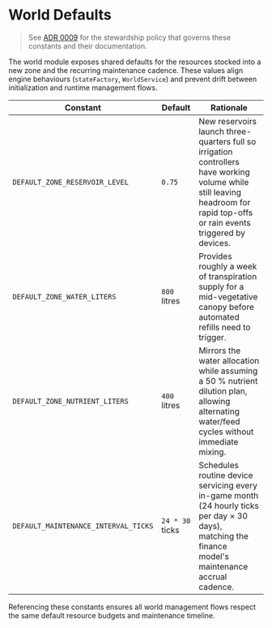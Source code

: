 # World Defaults

> See [ADR 0009](../system/adr/0009-simulation-constants-governance.md) for the
> stewardship policy that governs these constants and their documentation.

The world module exposes shared defaults for the resources stocked into a new
zone and the recurring maintenance cadence. These values align engine behaviours
(`stateFactory`, `WorldService`) and prevent drift between initialization and
runtime management flows.

| Constant                             | Default         | Rationale                                                                                                                                                                    |
| ------------------------------------ | --------------- | ---------------------------------------------------------------------------------------------------------------------------------------------------------------------------- |
| `DEFAULT_ZONE_RESERVOIR_LEVEL`       | `0.75`          | New reservoirs launch three-quarters full so irrigation controllers have working volume while still leaving headroom for rapid top-offs or rain events triggered by devices. |
| `DEFAULT_ZONE_WATER_LITERS`          | `800` litres    | Provides roughly a week of transpiration supply for a mid-vegetative canopy before automated refills need to trigger.                                                        |
| `DEFAULT_ZONE_NUTRIENT_LITERS`       | `400` litres    | Mirrors the water allocation while assuming a 50 % nutrient dilution plan, allowing alternating water/feed cycles without immediate mixing.                                  |
| `DEFAULT_MAINTENANCE_INTERVAL_TICKS` | `24 * 30` ticks | Schedules routine device servicing every in-game month (24 hourly ticks per day × 30 days), matching the finance model's maintenance accrual cadence.                        |

Referencing these constants ensures all world management flows respect the same
default resource budgets and maintenance timeline.
